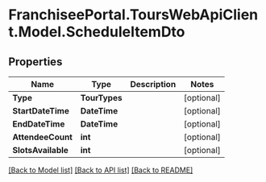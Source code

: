 # FranchiseePortal.ToursWebApiClient.Model.ScheduleItemDto

## Properties

Name | Type | Description | Notes
------------ | ------------- | ------------- | -------------
**Type** | **TourTypes** |  | [optional] 
**StartDateTime** | **DateTime** |  | [optional] 
**EndDateTime** | **DateTime** |  | [optional] 
**AttendeeCount** | **int** |  | [optional] 
**SlotsAvailable** | **int** |  | [optional] 

[[Back to Model list]](../README.md#documentation-for-models) [[Back to API list]](../README.md#documentation-for-api-endpoints) [[Back to README]](../README.md)


